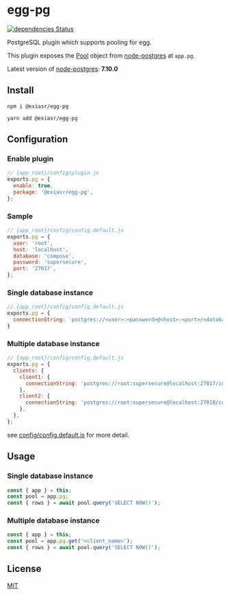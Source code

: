 # egg-pg

[![dependencies Status](https://david-dm.org/ExiaSR/egg-pg/status.svg?style=flat-square)](https://david-dm.org/ExiaSR/egg-pg)

PostgreSQL plugin which supports pooling for egg.

This plugin exposes the [Pool](https://node-postgres.com/api/pool) object from [node-postgres](https://node-postgres.com) at `app.pg`.

Latest version of [node-postgres](https://node-postgres.com): **7.10.0**

## Install
`npm i @exiasr/egg-pg`

`yarn add @exiasr/egg-pg`

## Configuration
### Enable plugin
```js
// {app_root}/config/plugin.js
exports.pg = {
  enable: true,
  package: '@exiasr/egg-pg',
};
```
### Sample

```js
// {app_root}/config/config.default.js
exports.pg = {
  user: 'root',
  host: 'localhost',
  database: 'compose',
  password: 'supersecure',
  port: '27017',
};
```
### Single database instance
```js
// {app_root}/config/config.default.js
exports.pg = {
  connectionString: 'postgres://<user>:<password>@<host>:<port>/<database>',
}
```
### Multiple database instance
```js
// {app_root}/config/config.default.js
exports.pg = {
  clients: {
    client1: {
      connectionString: 'postgres://root:supersecure@localhost:27017/compose',
    },
    client2: {
      connectionString: 'postgres://root:supersecure@localhost:27018/compose',
    },
  },
};
```
see [config/config.default.js](config/config.default.js) for more detail.

## Usage
### Single database instance
```js
const { app } = this;
const pool = app.pg;
const { rows } = await pool.query('SELECT NOW()');
```

### Multiple database instance
```js
const { app } = this;
const pool = app.pg.get('<client_name>');
const { rows } = await pool.query('SELECT NOW()');
```

## License

[MIT](LICENSE)
